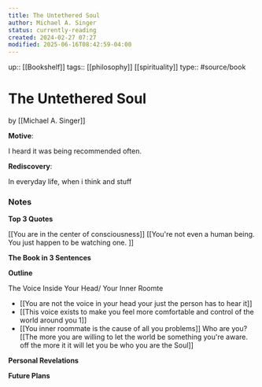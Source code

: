 ```yaml
---
title: The Untethered Soul
author: Michael A. Singer
status: currently-reading
created: 2024-02-27 07:27
modified: 2025-06-16T08:42:59-04:00
---
```

up:: [[Bookshelf]]
tags:: [[philosophy]] [[spirituality]] 
type:: #source/book

# The Untethered Soul
by [[Michael A. Singer]]

**Motive**:
<!-- What motivated you to read this book? -->
 I heard it was being recommended often.

**Rediscovery**:
<!-- In what situation would anticipate applying the contents of this book to your life?-->
In everyday life, when i think and stuff

### Notes
**Top 3 Quotes**
<!-- Top 3 Quotes -->
[[You are in the center of consciousness]]
[[You're not even a human being. You just happen to be watching one. ]]

**The Book in 3 Sentences**
<!-- No more than a couple paragraphs summarizing this BOOK -->


**Outline**
<!-- Atomic Notes Permanent notes from this books -->
The Voice Inside Your Head/ Your Inner Roomte
- [[You are not the voice in your head your just the person has to hear it]]
- [[This voice exists to make you feel more comfortable and control of the world around you 1]]
- [[You inner roommate is the cause of all you problems]]
Who are you?
[[The more you are willing to let the world be something you're aware. off the more it it will let you be who you are the Soul]]


**Personal Revelations**
<!-- Connections and insights to your own life -->


**Future Plans**
<!-- How to convert this new knowledge into actions into your own life -->
